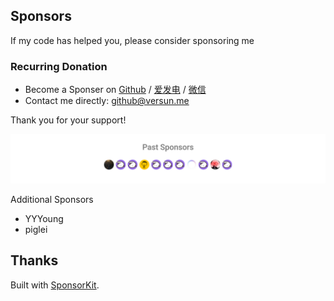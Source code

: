 ## Sponsors

If my code has helped you, please consider sponsoring me

### Recurring Donation

-   Become a Sponser on [Github](https://github.com/sponsors/versun) / [爱发电](https://afdian.com/@versun) / [微信](https://github.com/versun/sponsors/blob/b11431cb1302a4605f8e92447aaa061cbe704b68/wechat.jpg)
-   Contact me directly: [github@versun.me](mailto:github@versun.me)

Thank you for your support!

<p align="center">
  <a href="./sponsors.svg">
    <img src='./sponsors.svg'/>
  </a>
</p>

Additional Sponsors
- YYYoung
- piglei

## Thanks

Built with [SponsorKit](https://github.com/antfu/sponsorkit).
